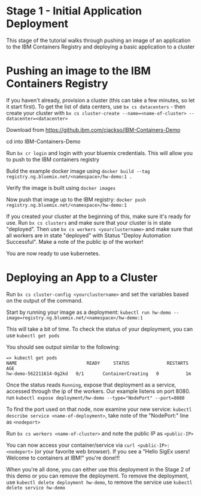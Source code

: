 # Stage 1 - Initial Application Deployment

This stage of the tutorial walks through pushing an image of an application to the IBM Containers Registry and deploying a basic application to a cluster


# Pushing an image to the IBM Containers Registry

If you haven't already, provision a cluster (this can take a few minutes, so let it start first). To get the list of data centers, use `bx cs datacenters` - then create your cluster with `bx cs cluster-create --name=<name-of-cluster> --datacenter=<datacenter>`

Download from https://github.ibm.com/cjackso/IBM-Containers-Demo

cd into IBM-Containers-Demo

Run `bx cr login` and login with your bluemix credentials. This will allow you
to push to the IBM containers registry

Build the example docker image using `docker build --tag registry.ng.bluemix.net/<namespace>/hw-demo:1 .`

Verify the image is built using `docker images`

Now push that image up to the IBM registry: `docker push registry.ng.bluemix.net/<namespace>/hw-demo:1`

If you created your cluster at the beginning of this, make sure it's ready for use. Run `bx cs clusters` and make sure that your cluster is in state "deployed".  Then use `bx cs workers <yourclustername>` and make sure that all workers are in state "deployed" with Status "Deploy Automation Successful".  Make a note of the public ip of the worker!

You are now ready to use kubernetes.

# Deploying an App to a Cluster

Run `bx cs cluster-config <yourclustername>` and set the variables based on the output of the command.

Start by running your image as a deployment: `kubectl run hw-demo --image=registry.ng.bluemix.net/<namespace>/hw-demo:1`

This will take a bit of time. To check the status of your deployment, you can use `kubectl get pods`

You should see output similar to the following:

```
=> kubectl get pods
NAME                          READY     STATUS              RESTARTS   AGE
hw-demo-562211614-0g2kd   0/1       ContainerCreating   0          1m
```
Once the status reads `Running`, expose that deployment as a service, accessed through the ip of the workers.  Our example listens on port 8080.  run `kubectl expose deployment/hw-demo --type="NodePort" --port=8080`

To find the port used on that node, now examine your new service: `kubectl describe service <name-of-deployment>`, take note of the "NodePort:" line as `<nodeport>`

Run `bx cs workers <name-of-cluster>` and note the public IP as `<public-IP>`

You can now access your container/service via `curl <public-IP>:<nodeport>` (or your favorite web browser). If you see a "Hello SigEx users! Welcome to containers at IBM!" you're done!!!

When you're all done, you can either use this deployment in the Stage 2 of this demo or you can remove the deployment.  To remove the deployment, use `kubectl delete deployment hw-demo`, to remove the service use `kubectl delete service hw-demo`
